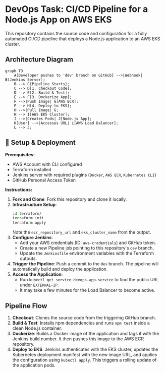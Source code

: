 # DevOps Task: CI/CD Pipeline for a Node.js App on AWS EKS

This repository contains the source code and configuration for a fully automated CI/CD pipeline that deploys a Node.js application to an AWS EKS cluster.

## Architecture Diagram

```mermaid
graph TD
    A[Developer pushes to 'dev' branch on GitHub] -->|Webhook| B(Jenkins Server);
    B --> C{Pipeline Starts};
    C --> D[1. Checkout Code];
    D --> E[2. Build & Test];
    E --> F[3. Dockerize App];
    F -->|Push Image| G[AWS ECR];
    F --> H[4. Deploy to EKS];
    H -->|Pull Image| G;
    H --> I[AWS EKS Cluster];
    I -->|Creates Pods| J[Node.js App];
    K[User] -->|Accesses URL| L[AWS Load Balancer];
    L --> J;
```

## 🚀 Setup & Deployment

**Prerequisites:**
* AWS Account with CLI configured
* Terraform installed
* Jenkins server with required plugins (`Docker`, `AWS ECR`, `Kubernetes CLI`)
* GitHub Personal Access Token

**Instructions:**
1.  **Fork and Clone**: Fork this repository and clone it locally.
2.  **Infrastructure Setup**:
    ```bash
    cd terraform/
    terraform init
    terraform apply
    ```
    Note the `ecr_repository_url` and `eks_cluster_name` from the output.
3.  **Configure Jenkins**:
    * Add your AWS credentials (ID: `aws-credentials`) and GitHub token.
    * Create a new Pipeline job pointing to this repository's `dev` branch.
    * Update the `Jenkinsfile` environment variables with the Terraform outputs.
4.  **Trigger the Pipeline**: Push a commit to the `dev` branch. The pipeline will automatically build and deploy the application.
5.  **Access the Application**:
    * Run `kubectl get service devops-app-service` to find the public URL under `EXTERNAL-IP`.
    * It may take a few minutes for the Load Balancer to become active.

## Pipeline Flow

1.  **Checkout**: Clones the source code from the triggering GitHub branch.
2.  **Build & Test**: Installs npm dependencies and runs `npm test` inside a clean Node.js container.
3.  **Dockerize**: Builds a Docker image of the application and tags it with the Jenkins build number. It then pushes this image to the AWS ECR repository.
4.  **Deploy to EKS**: Jenkins authenticates with the EKS cluster, updates the Kubernetes deployment manifest with the new image URL, and applies the configuration using `kubectl apply`. This triggers a rolling update of the application pods.